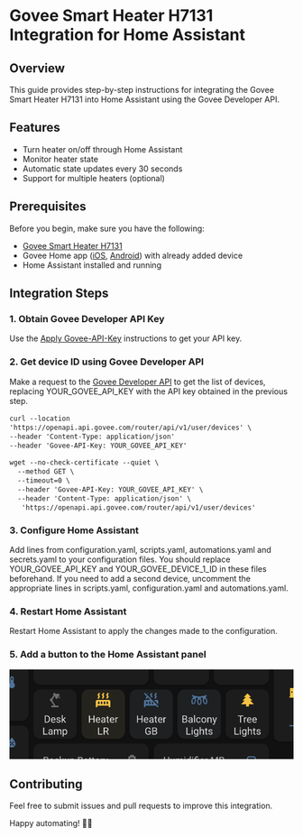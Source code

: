 # Govee Smart Heater H7131 Integration for Home Assistant

## Overview

This guide provides step-by-step instructions for integrating the Govee Smart Heater H7131 into Home Assistant using the Govee Developer API.

## Features

- Turn heater on/off through Home Assistant
- Monitor heater state
- Automatic state updates every 30 seconds
- Support for multiple heaters (optional)

## Prerequisites

Before you begin, make sure you have the following:

- [Govee Smart Heater H7131](https://www.amazon.com/Govee-Heating-Thermostat-Portable-Electric/dp/B0B2ZMKSGC/)
- Govee Home app ([iOS](https://apps.apple.com/us/app/govee-home/id1395696823), [Android](https://play.google.com/store/apps/details?id=com.govee.home&hl=en_US&gl=US)) with already added device
- Home Assistant installed and running

## Integration Steps

### 1. Obtain Govee Developer API Key

Use the [Apply Govee-API-Key](https://developer.govee.com/reference/apply-you-govee-api-key) instructions to get your API key.

### 2. Get device ID using Govee Developer API

Make a request to the [Govee Developer API](https://govee-public.s3.amazonaws.com/developer-docs/GoveeDeveloperAPIReference.pdf) to get the list of devices, replacing YOUR_GOVEE_API_KEY with the API key obtained in the previous step.

```
curl --location 'https://openapi.api.govee.com/router/api/v1/user/devices' \
--header 'Content-Type: application/json'
--header 'Govee-API-Key: YOUR_GOVEE_API_KEY'
```

```
wget --no-check-certificate --quiet \
  --method GET \
  --timeout=0 \
  --header 'Govee-API-Key: YOUR_GOVEE_API_KEY' \
  --header 'Content-Type: application/json' \
   'https://openapi.api.govee.com/router/api/v1/user/devices'
```

### 3. Configure Home Assistant

Add lines from configuration.yaml, scripts.yaml, automations.yaml and secrets.yaml to your configuration files. You should replace YOUR_GOVEE_API_KEY and YOUR_GOVEE_DEVICE_1_ID in these files beforehand. If you need to add a second device, uncomment the appropriate lines in scripts.yaml, configuration.yaml and automations.yaml.

### 4. Restart Home Assistant

Restart Home Assistant to apply the changes made to the configuration.

### 5. Add a button to the Home Assistant panel

![Screenshot](screenshot.png)

## Contributing

Feel free to submit issues and pull requests to improve this integration.

Happy automating! 🏡✨
